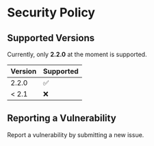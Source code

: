 # Security Policy

## Supported Versions

Currently, only **2.2.0** at the moment is supported.

| Version | Supported          |
| ------- | ------------------ |
| 2.2.0   | :white_check_mark: |
| < 2.1   | :x:                |

## Reporting a Vulnerability

Report a vulnerability by submitting a new issue.
